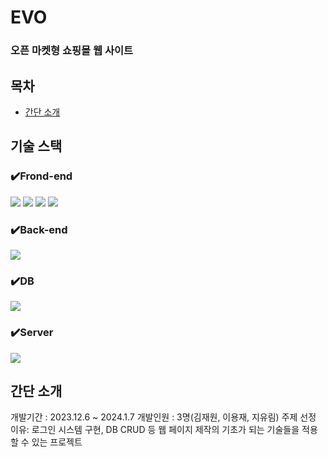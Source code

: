 # EVO
### 오픈 마켓형 쇼핑몰 웹 사이트

## 목차
- [간단 소개](#간단-소개)

## 기술 스택
### ✔️Frond-end
<img src="https://img.shields.io/badge/html5-E34F26?style=for-the-badge&logo=html5&logoColor=white"> <img src="https://img.shields.io/badge/css-1572B6?style=for-the-badge&logo=css3&logoColor=white"> <img src="https://img.shields.io/badge/javascript-F7DF1E?style=for-the-badge&logo=javascript&logoColor=black"> <img src="https://img.shields.io/badge/jquery-0769AD?style=for-the-badge&logo=jquery&logoColor=white">

### ✔️Back-end
<img src="https://img.shields.io/badge/java-007396?style=for-the-badge&logo=java&logoColor=white">

### ✔️DB
<img src="https://img.shields.io/badge/oracle-F80000?style=for-the-badge&logo=oracle&logoColor=white">

### ✔️Server
<img src="https://img.shields.io/badge/apache tomcat-F8DC75?style=for-the-badge&logo=apachetomcat&logoColor=white">





## 간단 소개
개발기간 : 2023.12.6 ~ 2024.1.7
개발인원 : 3명(김재원, 이용재, 지유림)
주제 선정 이유: 로그인 시스템 구현, DB CRUD 등 웹 페이지 제작의 기초가 되는 기술들을 적용할 수 있는 프로젝트

